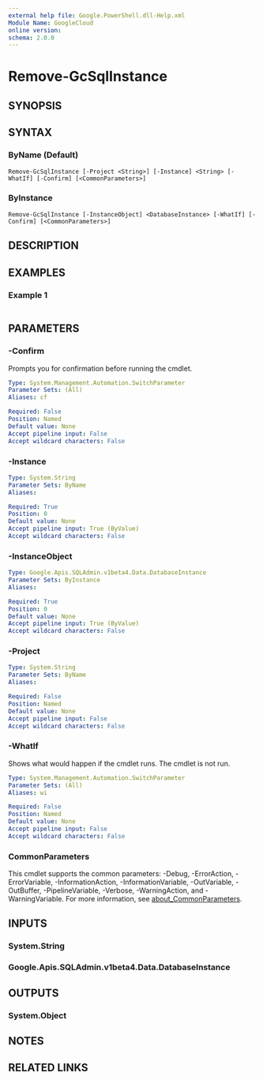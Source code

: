 ```yaml
---
external help file: Google.PowerShell.dll-Help.xml
Module Name: GoogleCloud
online version:
schema: 2.0.0
---
```


# Remove-GcSqlInstance

## SYNOPSIS


## SYNTAX

### ByName (Default)
```
Remove-GcSqlInstance [-Project <String>] [-Instance] <String> [-WhatIf] [-Confirm] [<CommonParameters>]
```

### ByInstance
```
Remove-GcSqlInstance [-InstanceObject] <DatabaseInstance> [-WhatIf] [-Confirm] [<CommonParameters>]
```

## DESCRIPTION


## EXAMPLES

### Example 1
```powershell

```



## PARAMETERS

### -Confirm
Prompts you for confirmation before running the cmdlet.

```yaml
Type: System.Management.Automation.SwitchParameter
Parameter Sets: (All)
Aliases: cf

Required: False
Position: Named
Default value: None
Accept pipeline input: False
Accept wildcard characters: False
```

### -Instance


```yaml
Type: System.String
Parameter Sets: ByName
Aliases:

Required: True
Position: 0
Default value: None
Accept pipeline input: True (ByValue)
Accept wildcard characters: False
```

### -InstanceObject


```yaml
Type: Google.Apis.SQLAdmin.v1beta4.Data.DatabaseInstance
Parameter Sets: ByInstance
Aliases:

Required: True
Position: 0
Default value: None
Accept pipeline input: True (ByValue)
Accept wildcard characters: False
```

### -Project


```yaml
Type: System.String
Parameter Sets: ByName
Aliases:

Required: False
Position: Named
Default value: None
Accept pipeline input: False
Accept wildcard characters: False
```

### -WhatIf
Shows what would happen if the cmdlet runs.
The cmdlet is not run.

```yaml
Type: System.Management.Automation.SwitchParameter
Parameter Sets: (All)
Aliases: wi

Required: False
Position: Named
Default value: None
Accept pipeline input: False
Accept wildcard characters: False
```

### CommonParameters
This cmdlet supports the common parameters: -Debug, -ErrorAction, -ErrorVariable, -InformationAction, -InformationVariable, -OutVariable, -OutBuffer, -PipelineVariable, -Verbose, -WarningAction, and -WarningVariable. For more information, see [about_CommonParameters](http://go.microsoft.com/fwlink/?LinkID=113216).

## INPUTS

### System.String

### Google.Apis.SQLAdmin.v1beta4.Data.DatabaseInstance

## OUTPUTS

### System.Object
## NOTES

## RELATED LINKS
